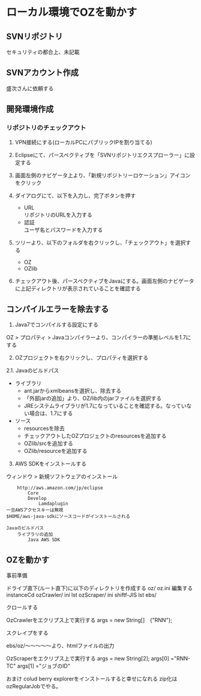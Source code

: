 # ローカル環境でOZを動かす

## SVNリポジトリ

セキュリティの都合上、未記載

## SVNアカウント作成

盛次さんに依頼する

## 開発環境作成

### リポジトリのチェックアウト

1. VPN接続にする(ローカルPCにパブリックIPを割り当てる)

2. Eclipseにて、パースペクティブを「SVNリポジトリエクスプローラー」に設定する

3. 画面左側のナビゲータ上より、「新規リポジトリーロケーション」アイコンをクリック

4. ダイアログにて、以下を入力し、完了ボタンを押す

    * URL  
        リポジトリのURLを入力する  
    * 認証  
        ユーザ名とパスワードを入力する

5. ツリーより、以下のフォルダを右クリックし、「チェックアウト」を選択する

    * OZ  
    * OZlib  

6. チェックアウト後、パースペクティブをJavaにする。画面左側のナビゲータに上記ディレクトリが表示されていることを確認する

## コンパイルエラーを除去する

1. Java7でコンパイルする設定にする

OZ > プロパティ > Javaコンパイラーより、コンパイラーの準拠レベルを1.7にする

2. OZプロジェクトを右クリックし、プロパティを選択する

2.1. Javaのビルドパス
		
* ライブラリ  
    * ant.jarからxmlbeansを選択し、除去する  
    * 「外部jarの追加」より、OZ/lib内のjarファイルを選択する  
    * JREシステムライブラリが1.7になっていることを確認する。なっていない場合は、1.7にする  
* ソース  
    * resourcesを除去
    * チェックアウトしたOZプロジェクトのresourcesを追加する  
    * OZlib/srcを追加する  
    * OZlib/resourceを追加する  

3. AWS SDKをインストールする  

ウィンドウ > 新規ソフトウェアのインストール  

		http://aws.amazon.com/jp/eclipse  
			Core  
			Develop  
				Lamdaplugin  
	一旦AWSアクセスキーは無視  
	$HOME/aws-java-sdkにソースコードがインストールされる  

	Javaのビルドパス  
		ライブラリの追加  
			Java AWS SDK  

## OZを動かす

事前準備

ドライブ直下(ルート直下)に以下のディレクトリを作成する
	oz/
		oz.ini
			編集する
				instanceCd
		ozCrawler/
			ini
			lst
		ozScraper/
			ini
				shiftf-JIS
			lst
	ebs/

クロールする

OzCrawlerをエクリプス上で実行する
	args = new String[]　{"RNN"};

スクレイプをする

ebs/oz/～～～～～より、htmlファイルの出力

OzScraperをエクリプス上で実行する
	args = new String[2];
	args[0] ="RNN-TC"
	args[1] ="ジョブのID"

おまけ
	colud berry explorerをインストールすると幸せになれる
	zip化はozRegularJobでやる。
